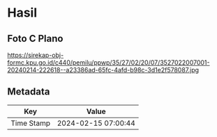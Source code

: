 # Hasil

## Foto C Plano

https://sirekap-obj-formc.kpu.go.id/c440/pemilu/ppwp/35/27/02/20/07/3527022007001-20240214-222618--a23386ad-65fc-4afd-b98c-3d1e2f578087.jpg


## Metadata

| Key        | Value               |
| ---------- | ------------------- |
| Time Stamp | 2024-02-15 07:00:44 |



